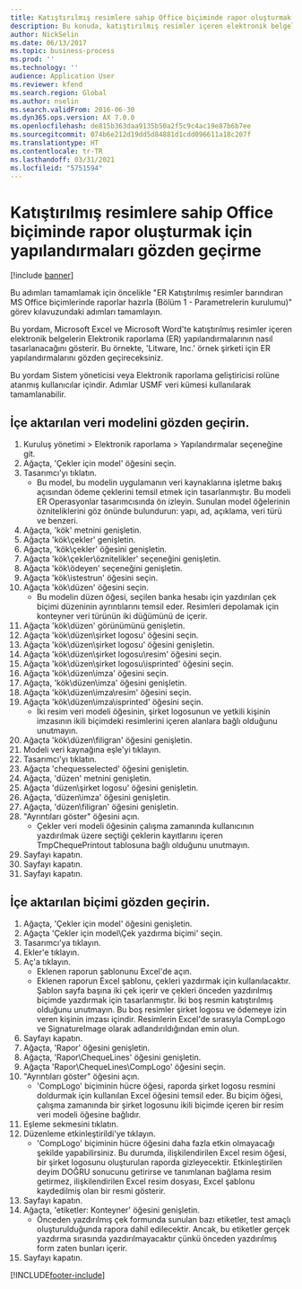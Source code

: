 ```yaml
---
title: Katıştırılmış resimlere sahip Office biçiminde rapor oluşturmak için yapılandırmaları gözden geçirme
description: Bu konuda, katıştırılmış resimler içeren elektronik belgeler oluşturmak için raporlama yapılandırmalarının nasıl tasarlanacağı açıklanmaktadır. (1. Bölüm - Parametreleri ayarlama).
author: NickSelin
ms.date: 06/13/2017
ms.topic: business-process
ms.prod: ''
ms.technology: ''
audience: Application User
ms.reviewer: kfend
ms.search.region: Global
ms.author: nselin
ms.search.validFrom: 2016-06-30
ms.dyn365.ops.version: AX 7.0.0
ms.openlocfilehash: de815b363daa9135b50a2f5c9c4ac19e87b6b7ee
ms.sourcegitcommit: 074b6e212d19dd5d84881d1cdd096611a18c207f
ms.translationtype: HT
ms.contentlocale: tr-TR
ms.lasthandoff: 03/31/2021
ms.locfileid: "5751594"
---
```

# <a name="review-configurations-to-generate-reports-in-office-format-that-have-embedded-images"></a>Katıştırılmış resimlere sahip Office biçiminde rapor oluşturmak için yapılandırmaları gözden geçirme

[!include [banner](../../includes/banner.md)]

Bu adımları tamamlamak için öncelikle "ER Katıştırılmış resimler barındıran MS Office biçimlerinde raporlar hazırla (Bölüm 1 - Parametrelerin kurulumu)" görev kılavuzundaki adımları tamamlayın.

Bu yordam, Microsoft Excel ve Microsoft Word'te katıştırılmış resimler içeren elektronik belgelerin Elektronik raporlama (ER) yapılandırmalarının nasıl tasarlanacağını gösterir. Bu örnekte, 'Litware, Inc.' örnek şirketi için ER yapılandırmalarını gözden geçireceksiniz. 

Bu yordam Sistem yöneticisi veya Elektronik raporlama geliştiricisi rolüne atanmış kullanıcılar içindir. Adımlar USMF veri kümesi kullanılarak tamamlanabilir.


## <a name="review-the-imported-data-model"></a>İçe aktarılan veri modelini gözden geçirin.
1. Kuruluş yönetimi > Elektronik raporlama > Yapılandırmalar seçeneğine git.
2. Ağaçta, 'Çekler için model' öğesini seçin.
3. Tasarımcı'yı tıklatın.
    * Bu model, bu modelin uygulamanın veri kaynaklarına işletme bakış açısından ödeme çeklerini temsil etmek için tasarlanmıştır. Bu modeli ER Operasyonlar tasarımcısında ön izleyin. Sunulan model öğelerinin özniteliklerini göz önünde bulundurun: yapı, ad, açıklama, veri türü ve benzeri.   
4. Ağaçta, 'kök' metnini genişletin.
5. Ağaçta 'kök\çekler' genişletin.
6. Ağaçta, 'kök\çekler' öğesini genişletin.
7. Ağaçta 'kök\çekler\öznitelikler' seçeneğini genişletin.
8. Ağaçta 'kök\ödeyen' seçeneğini genişletin.
9. Ağaçta 'kök\istestrun' öğesini seçin.
10. Ağaçta 'kök\düzen' öğesini seçin.
    * Bu modelin düzen öğesi, seçilen banka hesabı için yazdırılan çek biçimi düzeninin ayrıntılarını temsil eder. Resimleri depolamak için konteyner veri türünün iki düğümünü de içerir.   
11. Ağaçta 'kök\düzen' görünümünü genişletin.
12. Ağaçta 'kök\düzen\şirket logosu' öğesini seçin.
13. Ağaçta 'kök\düzen\şirket logosu' öğesini genişletin.
14. Ağaçta 'kök\düzen\şirket logosu\resim' öğesini seçin.
15. Ağaçta 'kök\düzen\şirket logosu\isprinted' öğesini seçin.
16. Ağaçta 'kök\düzen\imza' öğesini seçin.
17. Ağaçta, 'kök\düzen\imza' öğesini genişletin.
18. Ağaçta 'kök\düzen\imza\resim' öğesini seçin.
19. Ağaçta 'kök\düzen\imza\isprinted' öğesini seçin.
    * İki resim veri modeli öğesinin, şirket logosunun ve yetkili kişinin imzasının ikili biçimdeki resimlerini içeren alanlara bağlı olduğunu unutmayın.  
20. Ağaçta 'kök\düzen\filigran' öğesini genişletin.
21. Modeli veri kaynağına eşle'yi tıklayın.
22. Tasarımcı'yı tıklatın.
23. Ağaçta 'chequesselected' öğesini genişletin.
24. Ağaçta, 'düzen' metnini genişletin.
25. Ağaçta 'düzen\şirket logosu' öğesini genişletin.
26. Ağaçta, 'düzen\imza' öğesini genişletin.
27. Ağaçta, 'düzen\filigran' öğesini genişletin.
28. "Ayrıntıları göster" öğesini açın.
    * Çekler veri modeli öğesinin çalışma zamanında kullanıcının yazdırılmak üzere seçtiği çeklerin kayıtlarını içeren TmpChequePrintout tablosuna bağlı olduğunu unutmayın.   
29. Sayfayı kapatın.
30. Sayfayı kapatın.
31. Sayfayı kapatın.

## <a name="review-the-imported-format"></a>İçe aktarılan biçimi gözden geçirin.
1. Ağaçta, 'Çekler için model' öğesini genişletin.
2. Ağaçta 'Çekler için model\Çek yazdırma biçimi' seçin.
3. Tasarımcı'ya tıklayın.
4. Ekler'e tıklayın.
5. Aç'a tıklayın.
    * Eklenen raporun şablonunu Excel'de açın.  
    * Eklenen raporun Excel şablonu, çekleri yazdırmak için kullanılacaktır. Şablon sayfa başına iki çek içerir ve çekleri önceden yazdırılmış biçimde yazdırmak için tasarlanmıştır. İki boş resmin katıştırılmış olduğunu unutmayın. Bu boş resimler şirket logosu ve ödemeye izin veren kişinin imzası içindir. Resimlerin Excel'de sırasıyla CompLogo ve SignatureImage olarak adlandırıldığından emin olun.   
6. Sayfayı kapatın.
7. Ağaçta, 'Rapor' öğesini genişletin.
8. Ağaçta, 'Rapor\ChequeLines' öğesini genişletin.
9. Ağaçta 'Rapor\ChequeLines\CompLogo' öğesini seçin.
10. "Ayrıntıları göster" öğesini açın.
    * 'CompLogo' biçiminin hücre öğesi, raporda şirket logosu resmini doldurmak için kullanılan Excel öğesini temsil eder. Bu biçim öğesi, çalışma zamanında bir şirket logosunu ikili biçimde içeren bir resim veri modeli öğesine bağlıdır.   
11. Eşleme sekmesini tıklatın.
12. Düzenleme etkinleştirildi'ye tıklayın.
    * 'CompLogo' biçiminin hücre öğesini daha fazla etkin olmayacağı şekilde yapabilirsiniz. Bu durumda, ilişkilendirilen Excel resim öğesi, bir şirket logosunu oluşturulan raporda gizleyecektir. Etkinleştirilen deyim DOĞRU sonucunu getirirse ve tanımlanan bağlama resim getirmez, ilişkilendirilen Excel resim dosyası, Excel şablonu kaydedilmiş olan bir resmi gösterir.   
13. Sayfayı kapatın.
14. Ağaçta, 'etiketler: Konteyner' öğesini genişletin.
    * Önceden yazdırılmış çek formunda sunulan bazı etiketler, test amaçlı oluşturulduğunda rapora dahil edilecektir. Ancak, bu etiketler gerçek yazdırma sırasında yazdırılmayacaktır çünkü önceden yazdırılmış form zaten bunları içerir.  
15. Sayfayı kapatın.



[!INCLUDE[footer-include](../../../../includes/footer-banner.md)]